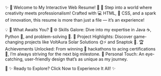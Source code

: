 ✨ 🌟 Welcome to My Interactive Web Resume! 🌟
👋 Step into a world where creativity meets professionalism! Crafted with 💻 HTML, 🎨 CSS, and a spark of innovation, this resume is more than just a file — it’s an experience!

💡 🌟 What Awaits You? 🌟
🌐 Skills Galore: Dive into my expertise in Java ☕, Python 🐍, and problem-solving 🧩.
🚀 Project Highlights: Discover game-changing projects like VoltAura Solar Solutions 🌞⚡ and Snaptok 📸.
🏆 Achievements Unlocked: From winning 🥇 hackathons to acing certifications 📜, I’m always striving for the next big milestone.
🌟 Personal Touch: An eye-catching, user-friendly design that’s as unique as my journey.

📂 ✨ Ready to Explore? Click Now to Experience It All! ✨
